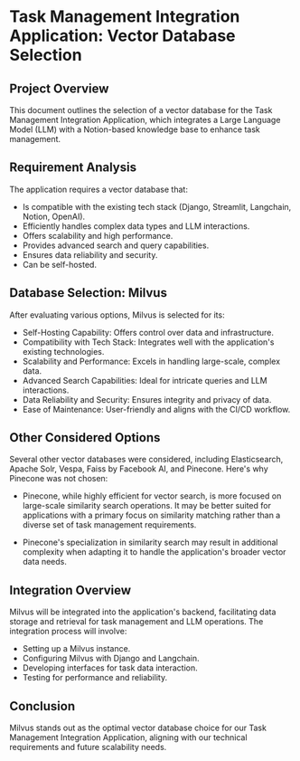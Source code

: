 # Task Management Integration Application: Vector Database Selection

## Project Overview
This document outlines the selection of a vector database for the Task Management Integration Application, which integrates a Large Language Model (LLM) with a Notion-based knowledge base to enhance task management.

## Requirement Analysis
The application requires a vector database that:

- Is compatible with the existing tech stack (Django, Streamlit, Langchain, Notion, OpenAI).
- Efficiently handles complex data types and LLM interactions.
- Offers scalability and high performance.
- Provides advanced search and query capabilities.
- Ensures data reliability and security.
- Can be self-hosted.

## Database Selection: Milvus
After evaluating various options, Milvus is selected for its:

- Self-Hosting Capability: Offers control over data and infrastructure.
- Compatibility with Tech Stack: Integrates well with the application's existing technologies.
- Scalability and Performance: Excels in handling large-scale, complex data.
- Advanced Search Capabilities: Ideal for intricate queries and LLM interactions.
- Data Reliability and Security: Ensures integrity and privacy of data.
- Ease of Maintenance: User-friendly and aligns with the CI/CD workflow.

## Other Considered Options
Several other vector databases were considered, including Elasticsearch, Apache Solr, Vespa, Faiss by Facebook AI, and Pinecone. Here's why Pinecone was not chosen:

- Pinecone, while highly efficient for vector search, is more focused on large-scale similarity search operations. It may be better suited for applications with a primary focus on similarity matching rather than a diverse set of task management requirements.

- Pinecone's specialization in similarity search may result in additional complexity when adapting it to handle the application's broader vector data needs.

## Integration Overview
Milvus will be integrated into the application's backend, facilitating data storage and retrieval for task management and LLM operations. The integration process will involve:

- Setting up a Milvus instance.
- Configuring Milvus with Django and Langchain.
- Developing interfaces for task data interaction.
- Testing for performance and reliability.

## Conclusion
Milvus stands out as the optimal vector database choice for our Task Management Integration Application, aligning with our technical requirements and future scalability needs.
